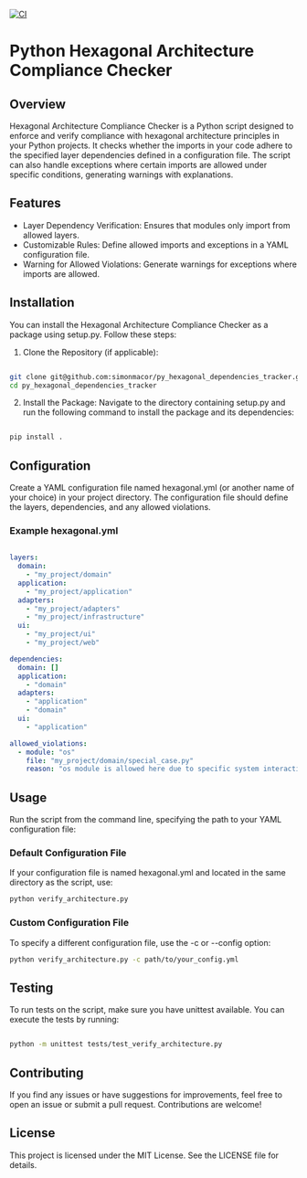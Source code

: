 [![CI](https://github.com/simonmacor/py_hexagonal_dependencies_tracker/actions/workflows/ci.yml/badge.svg)](https://github.com/simonmacor/py_hexagonal_dependencies_tracker/actions/workflows/ci.yml)
# Python Hexagonal Architecture Compliance Checker
## Overview

Hexagonal Architecture Compliance Checker is a Python script designed to enforce and verify compliance with hexagonal architecture principles in your Python projects. It checks whether the imports in your code adhere to the specified layer dependencies defined in a configuration file. The script can also handle exceptions where certain imports are allowed under specific conditions, generating warnings with explanations.

## Features

- Layer Dependency Verification: Ensures that modules only import from allowed layers.
- Customizable Rules: Define allowed imports and exceptions in a YAML configuration file.
- Warning for Allowed Violations: Generate warnings for exceptions where imports are allowed.

## Installation

You can install the Hexagonal Architecture Compliance Checker as a package using setup.py. Follow these steps:

1. Clone the Repository (if applicable):

``` bash

git clone git@github.com:simonmacor/py_hexagonal_dependencies_tracker.git
cd py_hexagonal_dependencies_tracker
```

2. Install the Package:
Navigate to the directory containing setup.py and run the following command to install the package and its dependencies:

```bash

pip install .
```

## Configuration

Create a YAML configuration file named hexagonal.yml (or another name of your choice) in your project directory. The configuration file should define the layers, dependencies, and any allowed violations.
### Example hexagonal.yml

```yaml

layers:
  domain:
    - "my_project/domain"
  application:
    - "my_project/application"
  adapters:
    - "my_project/adapters"
    - "my_project/infrastructure"
  ui:
    - "my_project/ui"
    - "my_project/web"

dependencies:
  domain: []
  application:
    - "domain"
  adapters:
    - "application"
    - "domain"
  ui:
    - "application"

allowed_violations:
  - module: "os"
    file: "my_project/domain/special_case.py"
    reason: "os module is allowed here due to specific system interactions."
```

## Usage

Run the script from the command line, specifying the path to your YAML configuration file:

### Default Configuration File

If your configuration file is named hexagonal.yml and located in the same directory as the script, use:

```bash
python verify_architecture.py
```

### Custom Configuration File

To specify a different configuration file, use the -c or --config option:

```bash
python verify_architecture.py -c path/to/your_config.yml
```
## Testing

To run tests on the script, make sure you have unittest available. You can execute the tests by running:

``` bash

python -m unittest tests/test_verify_architecture.py
```

## Contributing

If you find any issues or have suggestions for improvements, feel free to open an issue or submit a pull request. Contributions are welcome!

## License

This project is licensed under the MIT License. See the LICENSE file for details.
